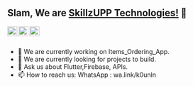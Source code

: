 ## Slam, We are [SkillzUPP Technologies!](https://www.facebook.com/skillzupp/) 👋


<a href="https://stackoverflow.com/users/14854574/bilal-saeed">
  <img align="left" alt="Skillzupp's Github" width="22px" src="https://cdn.jsdelivr.net/npm/simple-icons@v3/icons/github.svg" />
</a>

<a href="https://www.facebook.com/bilalsaeedjh/">
  <img align="left" alt="SkillzUPP's Facebook Page" width="22px" src="https://cdn.jsdelivr.net/npm/simple-icons@v3/icons/facebook.svg" />
</a>
<a href="https://stackoverflow.com/users/13283931">
  <img align="left" alt="SkillzUPP's StackOverFlow" width="22px" src="https://cdn.jsdelivr.net/npm/simple-icons@v3/icons/stackoverflow.svg" />
</a>
<br/>
<br/>


- 🔭 We are currently working on Items_Ordering_App.<br/>
- 🌱 We are currently looking for projects to build.<br/>
- 💬 Ask us about Flutter,Firebase, APIs.<br/>
- 📫 How to reach us: WhatsApp : wa.link/k0unln








